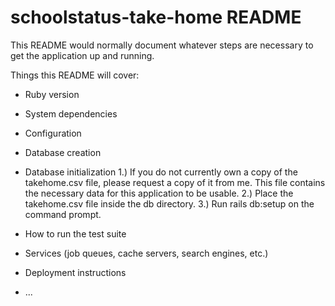 # schoolstatus-take-home README

This README would normally document whatever steps are necessary to get the
application up and running.

Things this README will cover:
* Ruby version

* System dependencies

* Configuration

* Database creation

* Database initialization
1.) If you do not currently own a copy of the takehome.csv file, please request a copy of it from me. This file contains the necessary data for this application to be usable.
2.) Place the takehome.csv file inside the db directory.
3.) Run rails db:setup on the command prompt.

* How to run the test suite

* Services (job queues, cache servers, search engines, etc.)

* Deployment instructions

* ...
